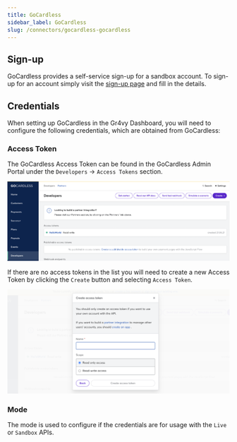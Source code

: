 ```yaml
---
title: GoCardless
sidebar_label: GoCardless
slug: /connectors/gocardless-gocardless
---
```


## Sign-up
GoCardless provides a self-service sign-up for a sandbox account.  To sign-up for an account simply visit the [sign-up page](https://manage-sandbox.gocardless.com/signup) and fill in the details.

## Credentials
When setting up GoCardless in the Gr4vy Dashboard, you will need to configure the following credentials, which are obtained from GoCardless:

### Access Token

The GoCardless Access Token can be found in the GoCardless Admin Portal under the `Developers` -> `Access Tokens` section.

![GoCardless Access Token](./assets/gocardless_access_token.png)

If there are no access tokens in the list you will need to create a new Access Token by clicking the `Create` button and selecting `Access Token`.

![GoCardless Create Access Token](./assets/gocardless_create_access_token.png)

### Mode
 
The mode is used to configure if the credentials are for usage with the `Live` or `Sandbox` APIs.